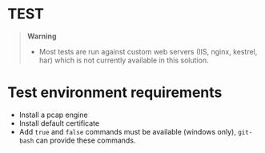 # TEST

> **Warning**
>  - Most tests are run against custom web servers (IIS, nginx, kestrel, har) which is not currently available in this solution.

# Test environment requirements

- Install a pcap engine 
- Install default certificate 
- Add `true` and `false` commands must be available (windows only),  `git-bash` can provide these commands. 

